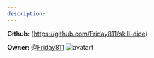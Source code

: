```yaml
---
description: 
---
```



**Github:** (https://github.com/Friday811/skill-dice)

**Owner:** [@Friday811](https://github.com/Friday811) ![avatart](https://avatars3.githubusercontent.com/u/29507827?v=4)

